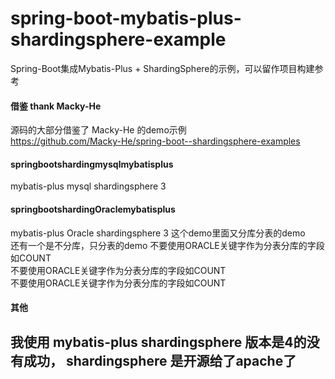 # spring-boot-mybatis-plus-shardingsphere-example
Spring-Boot集成Mybatis-Plus + ShardingSphere的示例，可以留作项目构建参考

####  借鉴 thank Macky-He
源码的大部分借鉴了 Macky-He 的demo示例    
https://github.com/Macky-He/spring-boot--shardingsphere-examples
#### springbootshardingmysqlmybatisplus
mybatis-plus mysql shardingsphere 3 

#### springbootshardingOraclemybatisplus
mybatis-plus Oracle shardingsphere 3 
这个demo里面又分库分表的demo   
还有一个是不分库，只分表的demo
不要使用ORACLE关键字作为分表分库的字段如COUNT       
不要使用ORACLE关键字作为分表分库的字段如COUNT       
不要使用ORACLE关键字作为分表分库的字段如COUNT       

#### 其他
我使用 mybatis-plus shardingsphere 版本是4的没有成功， shardingsphere 是开源给了apache了
---
